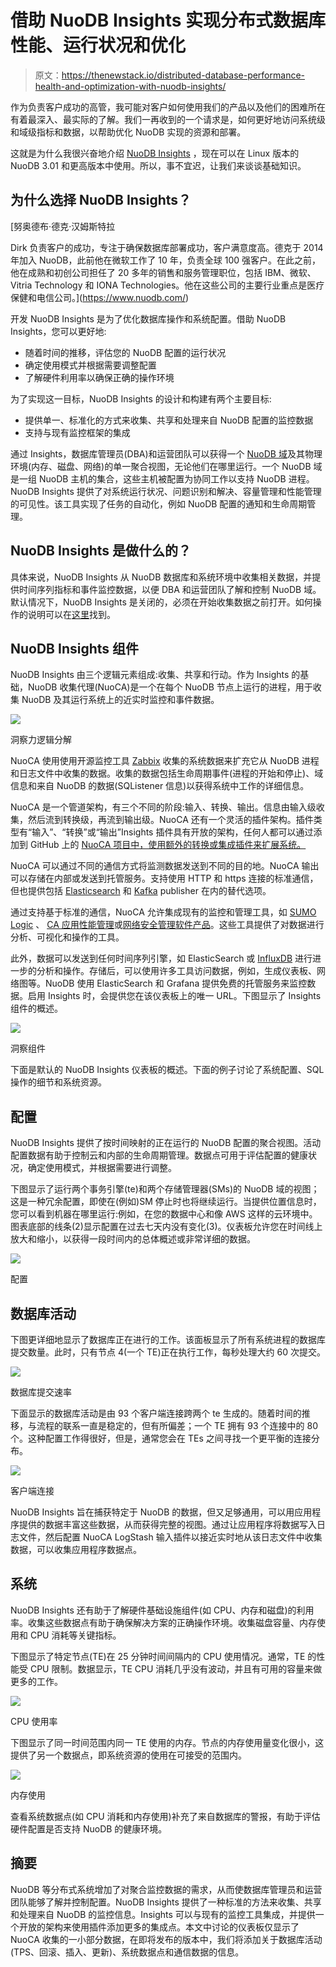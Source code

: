 # 借助 NuoDB Insights 实现分布式数据库性能、运行状况和优化

> 原文：<https://thenewstack.io/distributed-database-performance-health-and-optimization-with-nuodb-insights/>

作为负责客户成功的高管，我可能对客户如何使用我们的产品以及他们的困难所在有着最深入、最实际的了解。我们一再收到的一个请求是，如何更好地访问系统级和域级指标和数据，以帮助优化 NuoDB 实现的资源和部署。

这就是为什么我很兴奋地介绍 [NuoDB Insights](https://www.nuodb.com/product/insights) ，现在可以在 Linux 版本的 NuoDB 3.01 和更高版本中使用。所以，事不宜迟，让我们来谈谈基础知识。

## 为什么选择 NuoDB Insights？

 [努奥德布·德克·汉姆斯特拉

Dirk 负责客户的成功，专注于确保数据库部署成功，客户满意度高。德克于 2014 年加入 NuoDB，此前他在微软工作了 10 年，负责全球 100 强客户。在此之前，他在成熟和初创公司担任了 20 多年的销售和服务管理职位，包括 IBM、微软、Vitria Technology 和 IONA Technologies。他在这些公司的主要行业重点是医疗保健和电信公司。](https://www.nuodb.com/) 

开发 NuoDB Insights 是为了优化数据库操作和系统配置。借助 NuoDB Insights，您可以更好地:

*   随着时间的推移，评估您的 NuoDB 配置的运行状况
*   确定使用模式并根据需要调整配置
*   了解硬件利用率以确保正确的操作环境

为了实现这一目标，NuoDB Insights 的设计和构建有两个主要目标:

*   提供单一、标准化的方式来收集、共享和处理来自 NuoDB 配置的监控数据
*   支持与现有监控框架的集成

通过 Insights，数据库管理员(DBA)和运营团队可以获得一个 [NuoDB 域](http://doc.nuodb.com/Latest/Default.htm#About-Domains.htm)及其物理环境(内存、磁盘、网络)的单一聚合视图，无论他们在哪里运行。一个 NuoDB 域是一组 NuoDB 主机的集合，这些主机被配置为协同工作以支持 NuoDB 进程。NuoDB Insights 提供了对系统运行状况、问题识别和解决、容量管理和性能管理的可见性。该工具实现了任务的自动化，例如 NuoDB 配置的通知和生命周期管理。

## NuoDB Insights 是做什么的？

具体来说，NuoDB Insights 从 NuoDB 数据库和系统环境中收集相关数据，并提供时间序列指标和事件监控数据，以便 DBA 和运营团队了解和控制 NuoDB 域。默认情况下，NuoDB Insights 是关闭的，必须在开始收集数据之前打开。如何操作的说明可以在[这里](https://www.nuodb.com/product/insights)找到。

## NuoDB Insights 组件

NuoDB Insights 由三个逻辑元素组成:收集、共享和行动。作为 Insights 的基础，NuoDB 收集代理(NuoCA)是一个在每个 NuoDB 节点上运行的进程，用于收集 NuoDB 及其运行系统上的近实时监控和事件数据。

![](img/1a0bd37c42286107103fd123409dab18.png)

洞察力逻辑分解

NuoCA 使用使用开源监控工具 [Zabbix](https://www.zabbix.com/) 收集的系统数据来扩充它从 NuoDB 进程和日志文件中收集的数据。收集的数据包括生命周期事件(进程的开始和停止)、域信息和来自 NuoDB 的数据(SQListener 信息)以获得系统中工作的详细信息。

NuoCA 是一个管道架构，有三个不同的阶段:输入、转换、输出。信息由输入级收集，然后流到转换级，再流到输出级。NuoCA 还有一个灵活的插件架构。插件类型有“输入”、“转换”或“输出”Insights 插件具有开放的架构，任何人都可以通过添加到 GitHub 上的 [NuoCA 项目中，使用额外的转换或集成插件来扩展系统。](https://github.com/nuodb/nuoca)

NuoCA 可以通过不同的通信方式将监测数据发送到不同的目的地。NuoCA 输出可以存储在内部或发送到托管服务。支持使用 HTTP 和 https 连接的标准通信，但也提供包括 [Elasticsearch](https://www.elastic.co/products/elasticsearch) 和 [Kafka](https://kafka.apache.org/) publisher 在内的替代选项。

通过支持基于标准的通信，NuoCA 允许集成现有的监控和管理工具，如 [SUMO Logic](https://www.sumologic.com/) 、 [CA 应用性能管理](https://www.ca.com/us/products/ca-application-performance-management.html)或[网络安全管理软件产品](http://www.solarwinds.com/)。这些工具提供了对数据进行分析、可视化和操作的工具。

此外，数据可以发送到任何时间序列引擎，如 ElasticSearch 或 [InfluxDB](https://www.influxdata.com/) 进行进一步的分析和操作。存储后，可以使用许多工具访问数据，例如，生成仪表板、网络图等。NuoDB 使用 ElasticSearch 和 Grafana 提供免费的托管服务来监控数据。启用 Insights 时，会提供您在该仪表板上的唯一 URL。下图显示了 Insights 组件的概述。

![](img/0350539d21780611edc535e703a4d575.png)

洞察组件

下面是默认的 NuoDB Insights 仪表板的概述。下面的例子讨论了系统配置、SQL 操作的细节和系统资源。

## 配置

NuoDB Insights 提供了按时间映射的正在运行的 NuoDB 配置的聚合视图。活动配置数据有助于控制云和内部的生命周期管理。数据点可用于评估配置的健康状况，确定使用模式，并根据需要进行调整。

下图显示了运行两个事务引擎(te)和两个存储管理器(SMs)的 NuoDB 域的视图；这是一种冗余配置，即使在(例如)SM 停止时也将继续运行。当提供位置信息时，您可以看到机器在哪里运行:例如，在您的数据中心和像 AWS 这样的云环境中。图表底部的线条(2)显示配置在过去七天内没有变化(3)。仪表板允许您在时间线上放大和缩小，以获得一段时间内的总体概述或非常详细的数据。

![](img/ee6d5fe6299d6b62ab599ce4cfbfdad5.png)

配置

## 数据库活动

下图更详细地显示了数据库正在进行的工作。该面板显示了所有系统进程的数据库提交数量。此时，只有节点 4(一个 TE)正在执行工作，每秒处理大约 60 次提交。

![](img/c93798e11746223c6eedd3e4355693af.png)

数据库提交速率

下面显示的数据库活动是由 93 个客户端连接跨两个 te 生成的。随着时间的推移，与流程的联系一直是稳定的，但有所偏差；一个 TE 拥有 93 个连接中的 80 个。这种配置工作得很好，但是，通常您会在 TEs 之间寻找一个更平衡的连接分布。

![](img/e72fb544060222202deda8ade35445bb.png)

客户端连接

NuoDB Insights 旨在捕获特定于 NuoDB 的数据，但又足够通用，可以用应用程序提供的数据丰富这些数据，从而获得完整的视图。通过让应用程序将数据写入日志文件，然后配置 NuoCA LogStash 输入插件以接近实时地从该日志文件中收集数据，可以收集应用程序数据点。

## 系统

NuoDB Insights 还有助于了解硬件基础设施组件(如 CPU、内存和磁盘)的利用率。收集这些数据点有助于确保解决方案的正确操作环境。收集磁盘容量、内存使用和 CPU 消耗等关键指标。

下图显示了特定节点(TE)在 25 分钟时间间隔内的 CPU 使用情况。通常，TE 的性能受 CPU 限制。数据显示，TE CPU 消耗几乎没有波动，并且有可用的容量来做更多的工作。

![](img/9c10df64a752fdd9995cc9abbd79cf35.png)

CPU 使用率

下图显示了同一时间范围内同一 TE 使用的内存。节点的内存使用量变化很小，这提供了另一个数据点，即系统资源的使用在可接受的范围内。

![](img/624a72cb8d560b1a1f5f8eaf328e5da5.png)

内存使用

查看系统数据点(如 CPU 消耗和内存使用)补充了来自数据库的警报，有助于评估硬件配置是否支持 NuoDB 的健康环境。

## 摘要

NuoDB 等分布式系统增加了对聚合监控数据的需求，从而使数据库管理员和运营团队能够了解并控制配置。NuoDB Insights 提供了一种标准的方法来收集、共享和处理来自 NuoDB 的监控信息。Insights 可以与现有的监控工具集成，并提供一个开放的架构来使用插件添加更多的集成点。本文中讨论的仪表板仅显示了 NuoCA 收集的一小部分数据，在即将发布的版本中，我们将添加关于数据库活动(TPS、回滚、插入、更新)、系统数据点和通信数据的信息。

<svg xmlns:xlink="http://www.w3.org/1999/xlink" viewBox="0 0 68 31" version="1.1"><title>Group</title> <desc>Created with Sketch.</desc></svg>